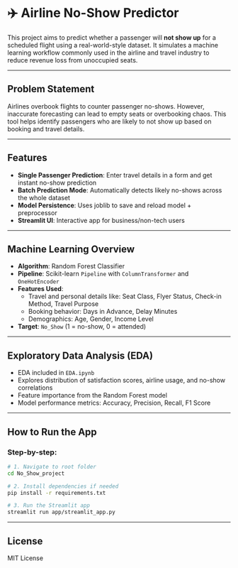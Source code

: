 # ✈️ Airline No-Show Predictor

This project aims to predict whether a passenger will **not show up** for a scheduled flight using a real-world-style dataset. It simulates a machine learning workflow commonly used in the airline and travel industry to reduce revenue loss from unoccupied seats.

---

## Problem Statement

Airlines overbook flights to counter passenger no-shows. However, inaccurate forecasting can lead to empty seats or overbooking chaos. This tool helps identify passengers who are likely to not show up based on booking and travel details.

---

## Features
- **Single Passenger Prediction**: Enter travel details in a form and get instant no-show prediction
- **Batch Prediction Mode**: Automatically detects likely no-shows across the whole dataset
- **Model Persistence**: Uses joblib to save and reload model + preprocessor
- **Streamlit UI**: Interactive app for business/non-tech users

---

## Machine Learning Overview
- **Algorithm**: Random Forest Classifier
- **Pipeline**: Scikit-learn `Pipeline` with `ColumnTransformer` and `OneHotEncoder`
- **Features Used**:
  - Travel and personal details like: Seat Class, Flyer Status, Check-in Method, Travel Purpose
  - Booking behavior: Days in Advance, Delay Minutes
  - Demographics: Age, Gender, Income Level
- **Target**: `No_Show` (1 = no-show, 0 = attended)

---

## Exploratory Data Analysis (EDA)
- EDA included in `EDA.ipynb`
- Explores distribution of satisfaction scores, airline usage, and no-show correlations
- Feature importance from the Random Forest model
- Model performance metrics: Accuracy, Precision, Recall, F1 Score

---

## How to Run the App
### Step-by-step:
```bash
# 1. Navigate to root folder
cd No_Show_project

# 2. Install dependencies if needed
pip install -r requirements.txt  

# 3. Run the Streamlit app
streamlit run app/streamlit_app.py
```
---

## License
MIT License

